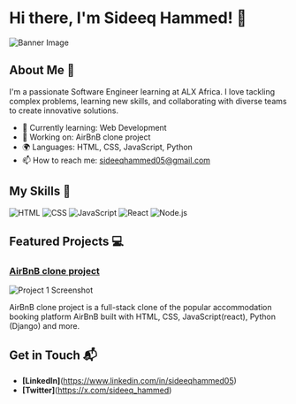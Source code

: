# Hi there, I'm Sideeq Hammed! 👋

![Banner Image](your_banner_image_url_here)

## About Me 🚀

I'm a passionate Software Engineer learning at ALX Africa. I love tackling complex problems, learning new skills, and collaborating with diverse teams to create innovative solutions.

- 🌱 Currently learning: Web Development 
- 🔭 Working on: AirBnB clone project
- 🌍 Languages: HTML, CSS, JavaScript, Python
- 📫 How to reach me: sideeqhammed05@gmail.com
<!-- - ⚡ Fun fact: **[a fun fact about yourself]** -->

## My Skills 🧠

![HTML](https://img.shields.io/badge/-HTML-E34F26?style=flat-square&logo=html5&logoColor=white)
![CSS](https://img.shields.io/badge/-CSS-1572B6?style=flat-square&logo=css3&logoColor=white)
![JavaScript](https://img.shields.io/badge/-JavaScript-F7DF1E?style=flat-square&logo=javascript&logoColor=black)
![React](https://img.shields.io/badge/-React-61DAFB?style=flat-square&logo=react&logoColor=black)
![Node.js](https://img.shields.io/badge/-Node.js-339933?style=flat-square&logo=node.js&logoColor=white)

<!--
*Replace the above skill badges with your own skills and expertise. To create more badges, use [checkout this repo](https://github.com/alexandresanlim/Badges4-README.md-Profile).*
-->

## Featured Projects 💻

### [AirBnB clone project](project_1_link)

![Project 1 Screenshot](https://drive.google.com/file/d/1bDkBhKO0YJDLMsU1zMbuBi9uHrQ4X52A/view?usp=drivesdk)

AirBnB clone project is a full-stack clone of the popular accommodation booking platform AirBnB built with HTML, CSS, JavaScript(react), Python (Django) and more.<!-- This project demonstrates my ability to **[skills demonstrated by the project]**. You can check out the repository [here](project_1_repository_link). -->

<!--
### [Project 2 Title](project_2_link)

![Project 2 Screenshot](project_2_screenshot_url)

**[Project 2 Title]** is a **[brief project description]** built with **[technologies used]**. This project showcases my skills in **[skills demonstrated by the project]**. You can check out the repository [here](project_2_repository_link).
-->

## Get in Touch 📬

<!-- - **[Personal Website / Blog]**(your_website_or_blog_link) -->
- **[LinkedIn]**(https://www.linkedin.com/in/sideeqhammed05)
- **[Twitter]**(https://x.com/sideeq_hammed)


